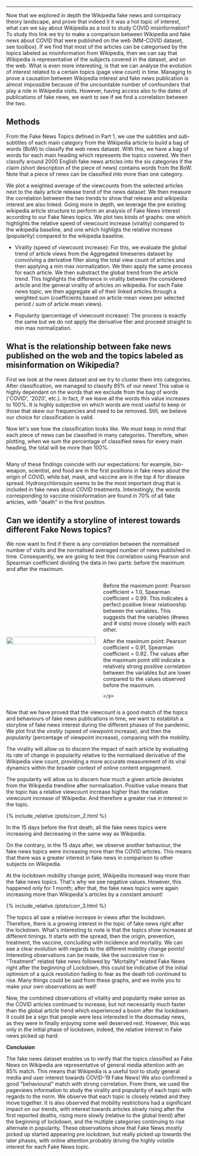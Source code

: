 ---
Now that we explored in depth the Wikipedia fake news and conspiracy theory landscape, and prove that indeed it it was a hot topic of interest, what can we say about Wikipedia as a tool to study COVID misinformation? To study this link we try to make a comparison between Wikipedia and fake news about COVID that were published on the web (MM-COVID dataset, see toolbox). If we find that most of the articles can be categorised by the topics labeled as misinformation from Wikipedia, then we can say that Wikipedia is representative of the subjects covered in the dataset, and on the web. What is even more interesting, is that we can analyse the evolution of interest related to a certain topics (page view count) in time. Managing to prove a causation between Wikipedia interest and fake news publication is almost impossible because of the uncountable number of confounders that play a role in Wikipedia visits. However, having access also to the dates of publications of fake news, we want to see if we find a correlation between the two.


## Methods
From the Fake News Topics defined in Part 1, we use the subtitles and sub-subtitles of each main category from the Wikipedia article to build a bag of words (BoW) to classify the web news dataset. With this, we have a bag of words for each main heading which represents the topics covered. 
We then classify around 2000 English fake news articles into the six categories if the claim (short description of the piece of news) contains words from the BoW. Note that a piece of news can be classified into more than one category.

We plot a weighted average of the viewcounts from the selected articles next to the daily article release trend of the news dataset.
We then measure the correlation between the two trends to show that release and wikipedia interest are also linked.
Going more in depth, we leverage the pre existing wikipedia article structure to perform an analysis of Fake News interest according to our Fake News topics. We plot two kinds of graphs: one which highlights the relative speed of viewcount increase (virality) compared to the wikipedia baseline, and one which highligts the relative increase (popularity) compared to the wikipedia baseline. 

- Virality (speed of viewcount increase): For this, we evaluate the global trend of article views from the Aggregated timeseries dataset by convolving a derivative filter along the total view count of articles and then applying a min max normalization. We then apply the same process for each article. We then substract the global trend from the article trend. This highlights the difference in virality between the considered article and the general virality of articles on wikipedia. For each Fake news topic, we then aggregate all of their linked articles through a weighted sum (coefficients based on article mean views per selected period / sum of article mean views).

- Popularity (percentage of viewcount increase): The process is exactly the same but we do not apply the derivative filer and proceed straight to min max normalization.


## What is the relationship between fake news published on the web and the topics labeled as misinformation on Wikipedia?

First we look at the news dataset and we try to cluster them into categories. After classification, we managed to classify 85% of our news! This value is highly dependant on the words that we exclude from the bag of words ('COVID', '2020', etc.). In fact, if we leave all the words this value increases to 100%. It is highly subjective on which words are most useful to keep or those that skew our frequencies and need to be removed. Still, we believe our choice for classification is valid.

Now let's see how the classification looks like. We must keep in mind that each piece of news can be classified in many categories. Therefore, when plotting, when we sum the percentage of classified news for every main heading, the total will be more than 100%.

<div class="image">
                        <img src="{{ site.baseurl }}/blog/eng_pie/final_pies.png" alt="" />
                             

</div>

Many of these findings coincide with our expectations: for example, bio-weapon, scientist, and food are in the first positions in fake news about the origin of COVID, while bat, mask, and vaccine are in the top 4 for disease spread. Hydroxychloroquin seems to be the most important drug that is included in fake news about COVID treatments. Interestingly, the words corresponding to vaccine misinformation are found in 70% of all fake articles, with "death" in the first position.


## Can we identify a storyline of interest towards different Fake News topics? 

We now want to find if there is any correlation between the normalised number of visits and the normalised averaged number of news published in time. Consequently, we are going to test this correlation using Pearson and Spearman coefficient dividing the data in two parts: before the maximum and after the maximum.

<div style="display: flex; align-items: center;">
  <div style="width: 50%;">
    <img src="{{ site.baseurl }}/blog/correlation.png" alt="" style="width: 100%;" />
  </div>

  <div style="width: 50%; padding-left: 20px;">
    <p>

 
Before the maximum point: Pearson coefficient = 1.0, Spearman coefficient = 0.99.
This indicates a perfect positive linear relationship between the variables. This suggests that the variables (#news and # vists) move closely with each other.

After the maximum point: Pearson coefficient = 0.91, Spearman coefficient = 0.92.
The values after the maximum point still indicate a relatively strong positive correlation between the variables but are lower compared to the values observed before the maximum.

    </p>
  </div>
</div>


Now that we have proved that the viewcount is a good match of the topics and behaviours of fake news publications in time, we want to establish a storyline of fake news interest during the different phases of the pandemic. We plot first the *virality* (speed of viewpoint increase), and then the *popularity* (percentage of viewpoint increase), comparing with the mobility.

The virality will allow us to discern the impact of each article by evaluating its rate of change in popularity relative to the normalised derivative of the Wikipedia view count, providing a more accurate measurement of its viral dynamics within the broader context of online content engagement.

The popularity will allow us to discern how much a given article deviates from the Wikipedia trendline after normalisation. Positive value means that the topic has a relative viewcount increase higher than the relative viewcount increase of Wikipedia. And therefore a greater rise in interest in the topic.


{% include_relative /plots/corr_2.html %}


In the 15 days before the first death, all the fake news topics were increasing and decreasing in the same way as Wikipedia. 

On the contrary, in the 15 days after, we observe another behaviour, the fake news topics were increasing more than the COVID articles. This means that there was a greater interest in fake news in comparison to other subjects on Wikipedia.

At the lockdown mobility change point, Wikipedia increased way more than the fake news topics. That's why we see negative values. However, this happened only for 1 month; after that, the fake news topics were again increasing more than Wikipedia's articles by a constant amount!


{% include_relative /plots/corr_3.html %}

The topics all saw a relative increase in views after the lockdown. Therefore, there is a growing interest in the topic of fake news right after the lockdown. What's interesting to note is that the topics show increases at different timings. It starts with the spread, then the origin, prevention, treatment, the vaccine, concluding with incidence and mortality. We can see a clear evolution with regards to the different mobility change points! Interesting observations can be made, like the successive rise in "Treatment" related fake news followed by "Mortality" related Fake News right after the beginning of Lockdown, this could be indicative of the initial optimism of a quick resolution fading to fear as the death toll continued to rise. Many things could be said from these graphs, and we invite you to make your own observations as well!

Now, the combined observations of vitality and popularity make sense as the COVID articles continued to increase, but not necessarily much faster than the global article trend which experienced a boom after the lockdown. It could be a sign that people were less interested in the doomsday news, as they were in finally enjoying some well deserved rest. However, this was only in the initial phase of lockdown, indeed, the relative interest in Fake news picked up hard:


**Conclusion**

The fake news dataset enables us to verify that the topics classified as Fake News on Wikipedia are representative of general media attention with an 85% match. This means that Wikipedia is a useful tool to study general media and user interest towards COVID-19 Fake News! We also confirmed a good "behavioural" match with strong correlation.
From there, we used the pageviews information to study the virality and popularity of each topic with regards to the norm. We observe that each topic is closely related and they move together.
It is also observed that mobility restrictions had a significant impact on our trends, with interest towards articles slowly rising after the first reported deaths, rising more slowly (relative to the global trend) after the beginning of lockdown, and the multiple categories continuing to rise alternate in popularity. These observations show that Fake News mostly picked up started appearing pre lockdown, but really picked up towards the later phases, with online attention probably driving the highly volatile interest for each Fake News topic.
